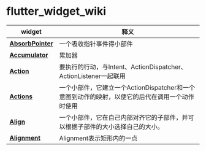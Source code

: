 # flutter_widget_wiki
|widget|释义|
|---|---|
|[**AbsorbPointer**](https://github.com/DingMouRen/flutter_widget_wiki/blob/master/lib/widget/absorbPointer/README.md)|一个吸收指针事件得小部件|
|[**Accumulator**](https://github.com/DingMouRen/flutter_widget_wiki/blob/master/lib/widget/accumulator/README.md)|累加器|
|[**Action**](https://github.com/DingMouRen/flutter_widget_wiki/blob/master/lib/widget/action/README.md)|要执行的行动，与Intent、ActionDispatcher、ActionListener一起联用|
|[**Actions**](https://github.com/DingMouRen/flutter_widget_wiki/blob/master/lib/widget/actions/README.md)|一个小部件，它建立一个ActionDispatcher和一个意图到动作的映射，以便它的后代在调用一个动作时使用|
|[**Align**](https://github.com/DingMouRen/flutter_widget_wiki/blob/master/lib/widget/align/README.md)|一个小部件，它在自己内部对齐它的子部件，并可以根据子部件的大小选择自己的大小。|
|[**Alignment**](https://github.com/DingMouRen/flutter_widget_wiki/blob/master/lib/widget/alignment/README.md)|Alignment表示矩形内的一点|